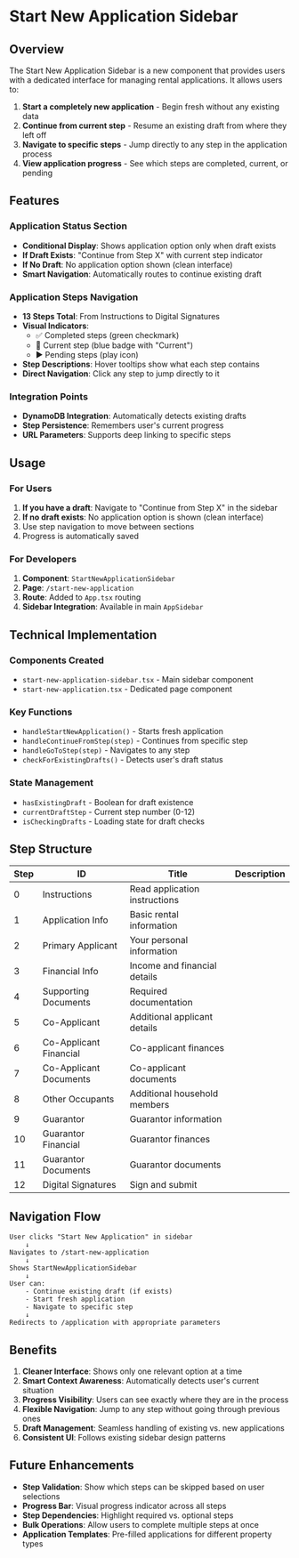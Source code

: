# Start New Application Sidebar

## Overview

The Start New Application Sidebar is a new component that provides users with a dedicated interface for managing rental applications. It allows users to:

1. **Start a completely new application** - Begin fresh without any existing data
2. **Continue from current step** - Resume an existing draft from where they left off
3. **Navigate to specific steps** - Jump directly to any step in the application process
4. **View application progress** - See which steps are completed, current, or pending

## Features

### Application Status Section
- **Conditional Display**: Shows application option only when draft exists
- **If Draft Exists**: "Continue from Step X" with current step indicator
- **If No Draft**: No application option shown (clean interface)
- **Smart Navigation**: Automatically routes to continue existing draft

### Application Steps Navigation
- **13 Steps Total**: From Instructions to Digital Signatures
- **Visual Indicators**: 
  - ✅ Completed steps (green checkmark)
  - 🔵 Current step (blue badge with "Current")
  - ▶️ Pending steps (play icon)
- **Step Descriptions**: Hover tooltips show what each step contains
- **Direct Navigation**: Click any step to jump directly to it

### Integration Points
- **DynamoDB Integration**: Automatically detects existing drafts
- **Step Persistence**: Remembers user's current progress
- **URL Parameters**: Supports deep linking to specific steps

## Usage

### For Users
1. **If you have a draft**: Navigate to "Continue from Step X" in the sidebar
2. **If no draft exists**: No application option is shown (clean interface)
3. Use step navigation to move between sections
4. Progress is automatically saved

### For Developers
1. **Component**: `StartNewApplicationSidebar`
2. **Page**: `/start-new-application`
3. **Route**: Added to `App.tsx` routing
4. **Sidebar Integration**: Available in main `AppSidebar`

## Technical Implementation

### Components Created
- `start-new-application-sidebar.tsx` - Main sidebar component
- `start-new-application.tsx` - Dedicated page component

### Key Functions
- `handleStartNewApplication()` - Starts fresh application
- `handleContinueFromStep(step)` - Continues from specific step
- `handleGoToStep(step)` - Navigates to any step
- `checkForExistingDrafts()` - Detects user's draft status

### State Management
- `hasExistingDraft` - Boolean for draft existence
- `currentDraftStep` - Current step number (0-12)
- `isCheckingDrafts` - Loading state for draft checks

## Step Structure

| Step | ID | Title | Description |
|------|----|-------|-------------|
| 0 | Instructions | Read application instructions |
| 1 | Application Info | Basic rental information |
| 2 | Primary Applicant | Your personal information |
| 3 | Financial Info | Income and financial details |
| 4 | Supporting Documents | Required documentation |
| 5 | Co-Applicant | Additional applicant details |
| 6 | Co-Applicant Financial | Co-applicant finances |
| 7 | Co-Applicant Documents | Co-applicant documents |
| 8 | Other Occupants | Additional household members |
| 9 | Guarantor | Guarantor information |
| 10 | Guarantor Financial | Guarantor finances |
| 11 | Guarantor Documents | Guarantor documents |
| 12 | Digital Signatures | Sign and submit |

## Navigation Flow

```
User clicks "Start New Application" in sidebar
    ↓
Navigates to /start-new-application
    ↓
Shows StartNewApplicationSidebar
    ↓
User can:
    - Continue existing draft (if exists)
    - Start fresh application
    - Navigate to specific step
    ↓
Redirects to /application with appropriate parameters
```

## Benefits

1. **Cleaner Interface**: Shows only one relevant option at a time
2. **Smart Context Awareness**: Automatically detects user's current situation
3. **Progress Visibility**: Users can see exactly where they are in the process
4. **Flexible Navigation**: Jump to any step without going through previous ones
5. **Draft Management**: Seamless handling of existing vs. new applications
6. **Consistent UI**: Follows existing sidebar design patterns

## Future Enhancements

- **Step Validation**: Show which steps can be skipped based on user selections
- **Progress Bar**: Visual progress indicator across all steps
- **Step Dependencies**: Highlight required vs. optional steps
- **Bulk Operations**: Allow users to complete multiple steps at once
- **Application Templates**: Pre-filled applications for different property types
